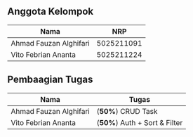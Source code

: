 ## Anggota Kelompok

| Nama | NRP |
| --- | --- |
| Ahmad Fauzan Alghifari | 5025211091 |
| Vito Febrian Ananta | 5025211224 |

## Pembaagian Tugas

| Nama | Tugas |
| --- | --- |
| Ahmad Fauzan Alghifari | (**50%**) CRUD Task |
| Vito Febrian Ananta | (**50%**) Auth + Sort & Filter |
